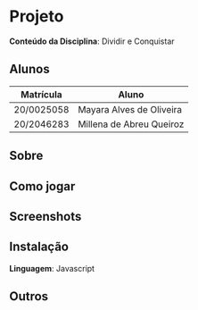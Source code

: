 # Projeto

**Conteúdo da Disciplina**: Dividir e Conquistar<br>

## Alunos
|Matrícula | Aluno |
| -- | -- |
|20/0025058| Mayara Alves de Oliveira
|20/2046283| Millena de Abreu Queiroz

## Sobre 

##  Como jogar


## Screenshots


## Instalação 
**Linguagem**: Javascript <br>

## Outros 


